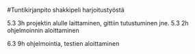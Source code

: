 #Tuntikirjanpito shakkipeli harjoitustyöstä

5.3 3h projektin alulle laittaminen, gittiin tutustuminen jne.
5.3 2h ohjelmoinnin aloittaminen

6.3 9h ohjelmointia, testien aloittaminen

